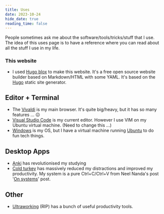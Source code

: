 ```yaml
---
title: Uses
date: 2023-10-24
hide_date: true
reading_time: false
---
```


People sometimes ask me about the software/tools/tricks/stuff that I use. The idea of this uses page is to have a reference where you can read about all the stuff I use in my life.

### This website

- I used [Hugo blox](https://hugoblox.com) to make this website. It's a free open source website builder based on Markdown/HTML with some YAML. It's based on the [Hugo](https://gohugo.io) static site generator.

## Editor + Terminal

- The [Vivaldi](https://vivaldi.com) is my main browser. It's quite big/heavy, but it has so many features ... 😖
- [Visual Studio Code](https://code.visualstudio.com/) is my current editor. However I use VIM on my Ubuntu virtual machine. (Need to change this ...)
- [Windows](https://www.microsoft.com/es-es/windows?r=1) is my OS, but I have a virtual machine running [Ubuntu](https://ubuntu.com) to do fun tech things.

## Desktop Apps

- [Anki](https://apps.ankiweb.net) has revolutionised my studying
- [Cold turkey](https://getcoldturkey.com) has massively reduced my distractions and improved my productivity. My system is a pure  Ctrl+C/Ctrl+V from Neel Nanda's post '[On systems](https://www.neelnanda.io/blog/mini-blog-post-19-on-systems-living-a-life-of-zero-willpower)' post.

## Other

- [Ultraworking](https://www.ultraworking.com) (RIP) has a bunch of useful productivity tools.